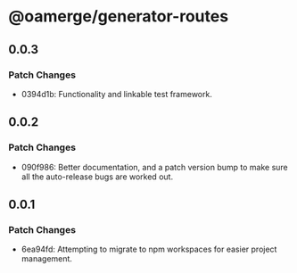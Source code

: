 # @oamerge/generator-routes

## 0.0.3

### Patch Changes

- 0394d1b: Functionality and linkable test framework.

## 0.0.2

### Patch Changes

- 090f986: Better documentation, and a patch version bump to make sure all the auto-release bugs are worked out.

## 0.0.1

### Patch Changes

- 6ea94fd: Attempting to migrate to npm workspaces for easier project management.
